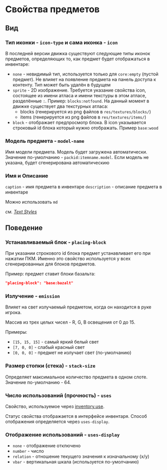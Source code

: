 # Свойства предметов

## Вид

### Тип иконки - `icon-type` и сама иконка - `icon`

В последней версии движка существуют следующие типы иконок предметов, определяющих то, как предмет будет отображаться в инвентаре:
- `none` - невидимый тип, используется только для `core:empty` (пустой предмет). Не влияет на появление предмета на панель доступа к контенту. Тип может быть удалён в будущем
- `sprite` - 2D изображение. Требуется указание свойства icon, состоящее из имени атласа и имени текстуры в этом атласе, разделённые `:`. Пример: `blocks:notfound`. На данный момент в движке существует два текстурных атласа:
  - blocks (генерируется из png файлов в `res/textures/blocks/`)
  - items (генерируется из png файлов в `res/textures/items/`)
- `block` - отображает предпросмотр блока. В icon указывается строковый id блока который нужно отображать. Пример `base:wood`

### Модель предмета - `model-name`

Имя модели предмета. Модель будет загружена автоматически.
Значение по-умолчанию - `packid:itemname.model`.
Если модель не указана, будет сгенерирована автоматическию

### Имя и Описание
`caption` - имя предмета в инвентаре
`description` - описание предмета в инвентаре

Можно использовать `md`

*см. [Text Styles](/doc/en/text-styles.md)*

## Поведение

### Устанавливаемый блок - `placing-block`

При указании строкового id блока предмет устанавливает его при нажатии ПКМ. Именно это свойство используется у всех сгенерированных для блоков предметов.

Пример: предмет ставит блоки базальта:

```json
"placing-block": "base:bazalt"
```

### Излучение - `emission`

Влияет на свет излучаемый предметом, когда он находится в руке игрока.

Массив из трех целых чисел - R, G, B освещения от 0 до 15.

Примеры:

- `[15, 15, 15]` - самый яркий белый свет
- `[7, 0, 0]` - слабый красный свет
- `[0, 0, 0]` - предмет не излучает свет (по-умолчанию)

### Размер стопки (стека) - `stack-size`

Определяет максимальное количество предмета в одном слоте. Значение по-умолчанию - 64.

### Число использований (прочность) - `uses`

Свойство, используемое через [inventory.use](scripting/builtins/libinventory.md).

Статус свойства отображается в интерфейсе инвентаря. Способ отображения определяется через `uses-display`.

### Отображение использований - `uses-display`

- `none` - отображение отключено
- `number` - число
- `relation` - отношение текущего значения к изначальному (x/y)
- `vbar` - вертикальная шкала (используется по-умолчанию)
